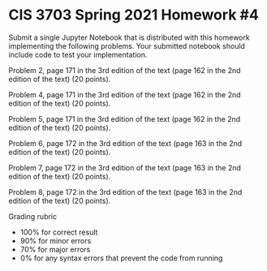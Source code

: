 # CIS 3703 Spring 2021 Homework #4

Submit a single Jupyter Notebook that is distributed with this homework implementing the following problems. Your submitted notebook should include code to test your implementation.

Problem 2, page 171 in the 3rd edition of the text (page 162 in the 2nd edition of the text) (20 points).

Problem 4, page 171 in the 3rd edition of the text (page 162 in the 2nd edition of the text) (20 points).

Problem 5, page 171 in the 3rd edition of the text (page 162 in the 2nd edition of the text) (20 points).

Problem 6, page 172 in the 3rd edition of the text (page 163 in the 2nd edition of the text) (20 points).

Problem 7, page 172 in the 3rd edition of the text (page 163 in the 2nd edition of the text) (20 points).

Problem 8, page 172 in the 3rd edition of the text (page 163 in the 2nd edition of the text) (20 points).

Grading rubric

<ul>
  <li>100% for correct result
  <li>90% for minor errors
  <li>70% for major errors
  <li>0% for any syntax errors that prevent the code from running
</ul>

